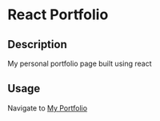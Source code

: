 # React Portfolio

## Description

My personal portfolio page built using react

## Usage

Navigate to [My Portfolio](https://tooboi.github.io/react-to-my-portfolio/)

